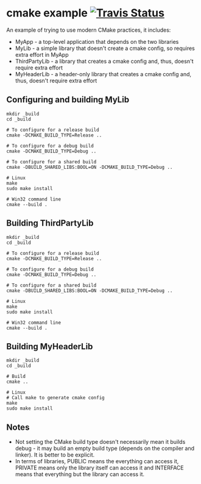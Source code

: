 # cmake example [![Travis Status](https://travis-ci.org/mjclarke01/cmake_example.svg?branch=master)](https://travis-ci.org/mjclarke01/cmake_example)

An example of trying to use modern CMake practices, it includes:

* MyApp - a top-level application that depends on the two libraries
* MyLib - a simple library that doesn't create a cmake config, so requires extra effort in MyApp
* ThirdPartyLib - a library that creates a cmake config and, thus, doesn't require extra effort
* MyHeaderLib - a header-only library that creates a cmake config and, thus, doesn't require extra effort

## Configuring and building MyLib

```
mkdir _build
cd _build

# To configure for a release build
cmake -DCMAKE_BUILD_TYPE=Release ..

# To configure for a debug build
cmake -DCMAKE_BUILD_TYPE=Debug ..

# To configure for a shared build
cmake -DBUILD_SHARED_LIBS:BOOL=ON -DCMAKE_BUILD_TYPE=Debug ..

# Linux
make
sudo make install

# Win32 command line
cmake --build .
```

## Building ThirdPartyLib

```
mkdir _build
cd _build

# To configure for a release build
cmake -DCMAKE_BUILD_TYPE=Release ..

# To configure for a debug build
cmake -DCMAKE_BUILD_TYPE=Debug ..

# To configure for a shared build
cmake -DBUILD_SHARED_LIBS:BOOL=ON -DCMAKE_BUILD_TYPE=Debug ..

# Linux
make
sudo make install

# Win32 command line
cmake --build .
```

## Building MyHeaderLib
```
mkdir _build
cd _build

# Build
cmake ..

# Linux
# Call make to generate cmake config
make
sudo make install
```

## Notes
* Not setting the CMake build type doesn't necessarily mean it builds debug - it may build an empty build type (depends on the compiler and linker). It is better to be explicit.
* In terms of libraries, PUBLIC means the everything can access it, PRIVATE means only the library itself can access it and INTERFACE means that everything but the library can access it.

